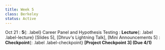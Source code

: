 ```yaml
---
title: Week 5
class: Berkeley
status: Active
---
```



Oct 21
: **5**{: .label} Career Panel and Hypothesis Testing
: **Lecture**{: .label .label-lecture} [Slides 5], [Dhruv's Lightning Talk], [Mini Announcements 5]
: **Checkpoint**{: .label .label-checkpoint} **[Project Checkpoint 3] (Due 4/1)**
